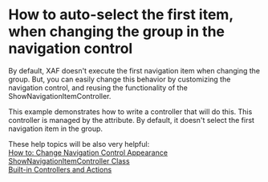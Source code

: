 # How to auto-select the first item, when changing the group in the navigation control


<p>By default, XAF doesn't execute the first navigation item when changing the group. But, you can easily change this behavior by customizing the navigation control, and reusing the functionality of the ShowNavigationItemController.</p>
<p>This example demonstrates how to write a controller that will do this. This controller is managed by the attribute. By default, it doesn't select the first navigation item in the group.</p>
<p>These help topics will be also very helpful:<br> <a href="http://documentation.devexpress.com/#Xaf/CustomDocument2617"><u>How to: Change Navigation Control Appearance</u></a><br> <a href="http://documentation.devexpress.com/#Xaf/clsDevExpressExpressAppSystemModuleShowNavigationItemControllertopic"><u>ShowNavigationItemController Class</u></a><br> <a href="http://documentation.devexpress.com/#Xaf/CustomDocument3016"><u>Built-in Controllers and Actions</u></a></p>

<br/>


